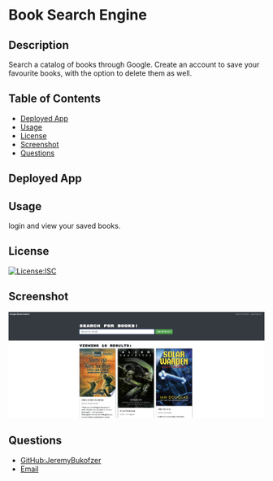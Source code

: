 # Book Search Engine

  ## Description

  Search a catalog of books through Google. Create an account to save your favourite books, with the option to delete them as well.

  ## Table of Contents

  - [Deployed App](#deployed-app)
  - [Usage](#usage)
  - [License](#license)
  - [Screenshot](#screenshot)
  - [Questions](#questions)


  ## Deployed App

  

  ## Usage 

  login and view your saved books.

  ## License

  [![License:ISC](https://img.shields.io/badge/License-ISC-blue.svg)](https://opensource.org/licenses/ISC)


  ## Screenshot

  <img src="assets/Screenshot 2023-02-08 at 4.15.36 PM.png" alt="book-search-screenshot"/>

  
  ## Questions
   - [GitHub:JeremyBukofzer](https://github.com/JeremyBukofzer)
   - [Email](jlbukofzer@gmail.com)

